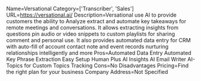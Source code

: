 Name=Versational
Category=['Transcriber', 'Sales']
URL=https://versational.ai/
Description=Versational use AI to provide customers the ability to Analyze extract and automate key takeaways for remote meetings and conversations. It allows extracting insights from questions pin audio or video snippets to custom playlists for sharing comment and personal use. It also provides automated data entry for CRM with auto-fill of account contact note and event records nurturing relationships intelligently and more
Pros=Automated Data Entry Automated Key Phrase Extraction Easy Setup Human Plus AI Insights AI Email Writer AI-Topics for Custom Topics Tracking
Cons=No Disadvantages
Pricing=Find the right plan for your business
Company Address=Not Specified
